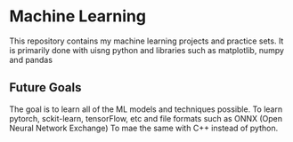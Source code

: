 # Machine Learning
  This repository contains my machine learning projects and practice sets. It is primarily done with uisng python and libraries such as matplotlib, numpy and pandas

## Future Goals
  The goal is to learn all of the ML models and techniques possible.
  To learn pytorch, sckit-learn, tensorFlow, etc and file formats such as ONNX (Open Neural Network Exchange)
  To mae the same with C++ instead of python.
